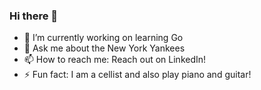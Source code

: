 ### Hi there 👋

- 🔭 I’m currently working on learning Go
- 💬 Ask me about the New York Yankees
- 📫 How to reach me: Reach out on LinkedIn!
- ⚡ Fun fact: I am a cellist and also play piano and guitar!
